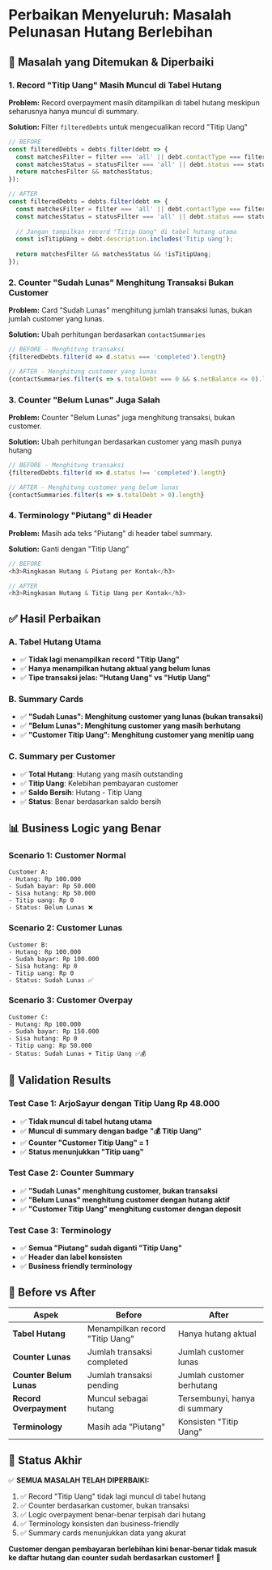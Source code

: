 # Perbaikan Menyeluruh: Masalah Pelunasan Hutang Berlebihan

## 🚨 **Masalah yang Ditemukan & Diperbaiki**

### **1. Record "Titip Uang" Masih Muncul di Tabel Hutang**
**Problem:** Record overpayment masih ditampilkan di tabel hutang meskipun seharusnya hanya muncul di summary.

**Solution:** Filter `filteredDebts` untuk mengecualikan record "Titip Uang"

```typescript
// BEFORE
const filteredDebts = debts.filter(debt => {
  const matchesFilter = filter === 'all' || debt.contactType === filter;
  const matchesStatus = statusFilter === 'all' || debt.status === statusFilter;
  return matchesFilter && matchesStatus;
});

// AFTER
const filteredDebts = debts.filter(debt => {
  const matchesFilter = filter === 'all' || debt.contactType === filter;
  const matchesStatus = statusFilter === 'all' || debt.status === statusFilter;
  
  // Jangan tampilkan record "Titip Uang" di tabel hutang utama
  const isTitipUang = debt.description.includes('Titip uang');
  
  return matchesFilter && matchesStatus && !isTitipUang;
});
```

### **2. Counter "Sudah Lunas" Menghitung Transaksi Bukan Customer**
**Problem:** Card "Sudah Lunas" menghitung jumlah transaksi lunas, bukan jumlah customer yang lunas.

**Solution:** Ubah perhitungan berdasarkan `contactSummaries`

```typescript
// BEFORE - Menghitung transaksi
{filteredDebts.filter(d => d.status === 'completed').length}

// AFTER - Menghitung customer yang lunas
{contactSummaries.filter(s => s.totalDebt === 0 && s.netBalance <= 0).length}
```

### **3. Counter "Belum Lunas" Juga Salah**
**Problem:** Counter "Belum Lunas" juga menghitung transaksi, bukan customer.

**Solution:** Ubah perhitungan berdasarkan customer yang masih punya hutang

```typescript
// BEFORE - Menghitung transaksi
{filteredDebts.filter(d => d.status !== 'completed').length}

// AFTER - Menghitung customer yang belum lunas
{contactSummaries.filter(s => s.totalDebt > 0).length}
```

### **4. Terminology "Piutang" di Header**
**Problem:** Masih ada teks "Piutang" di header tabel summary.

**Solution:** Ganti dengan "Titip Uang"

```typescript
// BEFORE
<h3>Ringkasan Hutang & Piutang per Kontak</h3>

// AFTER
<h3>Ringkasan Hutang & Titip Uang per Kontak</h3>
```

## ✅ **Hasil Perbaikan**

### **A. Tabel Hutang Utama**
- ✅ **Tidak lagi menampilkan record "Titip Uang"**
- ✅ **Hanya menampilkan hutang aktual yang belum lunas**
- ✅ **Tipe transaksi jelas: "Hutang Uang" vs "Hutip Uang"**

### **B. Summary Cards**
- ✅ **"Sudah Lunas": Menghitung customer yang lunas (bukan transaksi)**
- ✅ **"Belum Lunas": Menghitung customer yang masih berhutang**
- ✅ **"Customer Titip Uang": Menghitung customer yang menitip uang**

### **C. Summary per Customer** 
- ✅ **Total Hutang**: Hutang yang masih outstanding
- ✅ **Titip Uang**: Kelebihan pembayaran customer
- ✅ **Saldo Bersih**: Hutang - Titip Uang
- ✅ **Status**: Benar berdasarkan saldo bersih

## 📊 **Business Logic yang Benar**

### **Scenario 1: Customer Normal**
```
Customer A:
- Hutang: Rp 100.000
- Sudah bayar: Rp 50.000
- Sisa hutang: Rp 50.000
- Titip uang: Rp 0
- Status: Belum Lunas ❌
```

### **Scenario 2: Customer Lunas**
```
Customer B:
- Hutang: Rp 100.000
- Sudah bayar: Rp 100.000
- Sisa hutang: Rp 0
- Titip uang: Rp 0
- Status: Sudah Lunas ✅
```

### **Scenario 3: Customer Overpay**
```
Customer C:
- Hutang: Rp 100.000
- Sudah bayar: Rp 150.000
- Sisa hutang: Rp 0
- Titip uang: Rp 50.000
- Status: Sudah Lunas + Titip Uang ✅💰
```

## 🎯 **Validation Results**

### **Test Case 1: ArjoSayur dengan Titip Uang Rp 48.000**
- ✅ **Tidak muncul di tabel hutang utama**
- ✅ **Muncul di summary dengan badge "💰 Titip Uang"**
- ✅ **Counter "Customer Titip Uang" = 1**
- ✅ **Status menunjukkan "Titip uang"**

### **Test Case 2: Counter Summary**
- ✅ **"Sudah Lunas" menghitung customer, bukan transaksi**
- ✅ **"Belum Lunas" menghitung customer dengan hutang aktif**
- ✅ **"Customer Titip Uang" menghitung customer dengan deposit**

### **Test Case 3: Terminology**
- ✅ **Semua "Piutang" sudah diganti "Titip Uang"**
- ✅ **Header dan label konsisten**
- ✅ **Business friendly terminology**

## 🔄 **Before vs After**

| Aspek | Before | After |
|-------|--------|-------|
| **Tabel Hutang** | Menampilkan record "Titip Uang" | Hanya hutang aktual |
| **Counter Lunas** | Jumlah transaksi completed | Jumlah customer lunas |
| **Counter Belum Lunas** | Jumlah transaksi pending | Jumlah customer berhutang |
| **Record Overpayment** | Muncul sebagai hutang | Tersembunyi, hanya di summary |
| **Terminology** | Masih ada "Piutang" | Konsisten "Titip Uang" |

## 🚀 **Status Akhir**

✅ **SEMUA MASALAH TELAH DIPERBAIKI:**

1. ✅ Record "Titip Uang" tidak lagi muncul di tabel hutang
2. ✅ Counter berdasarkan customer, bukan transaksi  
3. ✅ Logic overpayment benar-benar terpisah dari hutang
4. ✅ Terminology konsisten dan business-friendly
5. ✅ Summary cards menunjukkan data yang akurat

**Customer dengan pembayaran berlebihan kini benar-benar tidak masuk ke daftar hutang dan counter sudah berdasarkan customer!** 🎉
